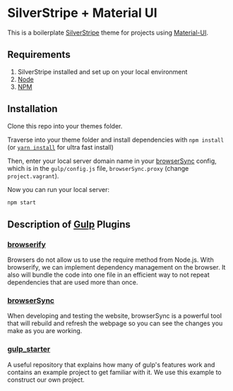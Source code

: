 SilverStripe + Material UI
==========================

This is a boilerplate [SilverStripe](http://www.silverstripe.org) theme for projects using [Material-UI](http://callemall.github.io/material-ui/).

## Requirements

1. SilverStripe installed and set up on your local environment
2. [Node](https://nodejs.org)
3. [NPM](https://www.npmjs.com)

## Installation

Clone this repo into your themes folder.

Traverse into your theme folder and install dependencies with `npm install`
(or [`yarn install`](https://yarnpkg.com/) for ultra fast install)

Then, enter your local server domain name in your [browserSync](http://www.browsersync.io/) config,
which is in the `gulp/config.js` file, `browserSync.proxy` (change `project.vagrant`).

Now you can run your local server:
```sh
npm start
```

## Description of [Gulp](https://github.com/gulpjs/gulp) Plugins

### [browserify](https://github.com/substack/node-browserify)

Browsers do not allow us to use the require method from Node.js.
With browserify, we can implement dependency management on the browser.
It also will bundle the code into one file in an efficient way to not repeat dependencies that are used more than once.

### [browserSync](http://www.browsersync.io/)

When developing and testing the website, browserSync is a powerful tool that will rebuild and refresh the webpage so you can see the changes you make as you are working.

### [gulp_starter](https://github.com/greypants/gulp-starter)

A useful repository that explains how many of gulp's features work and contains an example project to get familiar with it. We use this example to construct our own project.
